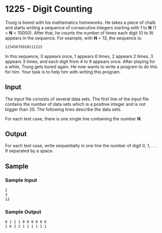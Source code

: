 # 1225 - Digit Counting

Trung is bored with his mathematics homeworks. He takes a piece of chalk and starts writing a sequence of consecutive integers starting with 1 to **N** (1 < **N** < 10000). After that, he counts the number of times each digit (0 to 9) appears in the sequence. For example, with **N** = 13, the sequence is:

```md
12345678910111213
```

In this sequence, 0 appears once, 1 appears 6 times, 2 appears 2 times, 3 appears 3 times, and each digit from 4 to 9 appears once. After playing for a while, Trung gets bored again. He now wants to write a program to do this for him. Your task is to help him with writing this program.

## Input

The input file consists of several data sets. The first line of the input file contains the number of data sets which is a positive integer and is not bigger than 20. The following lines describe the data sets.

For each test case, there is one single line containing the number **N**.

## Output

For each test case, write sequentially in one line the number of digit 0, 1, . . . 9 separated by a space.

## Sample

### Sample Input

```txt
2
3
13
```

### Sample Output

```txt
0 1 1 1 0 0 0 0 0 0
1 6 2 2 1 1 1 1 1 1
```
